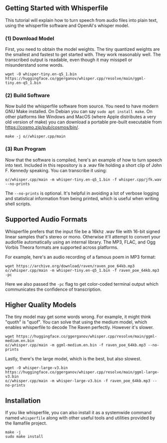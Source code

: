 ## Getting Started with Whisperfile

This tutorial will explain how to turn speech from audio files into
plain text, using the whisperfile software and OpenAI's whisper model.

### (1) Download Model

First, you need to obtain the model weights. The tiny quantized weights
are the smallest and fastest to get started with. They work reasonably
well. The transcribed output is readable, even though it may misspell or
misunderstand some words.

```
wget -O whisper-tiny.en-q5_1.bin https://huggingface.co/ggerganov/whisper.cpp/resolve/main/ggml-tiny.en-q5_1.bin
```

### (2) Build Software

Now build the whisperfile software from source. You need to have modern
GNU Make installed. On Debian you can say `sudo apt install make`. On
other platforms like Windows and MacOS (where Apple distributes a very
old version of make) you can download a portable pre-built executable
from <https://cosmo.zip/pub/cosmos/bin/>.

```
make -j o//whisper.cpp/main
```

### (3) Run Program

Now that the software is compiled, here's an example of how to turn
speech into text. Included in this repository is a .wav file holding a
short clip of John F. Kennedy speaking. You can transcribe it using:

```
o//whisper.cpp/main -m whisper-tiny.en-q5_1.bin -f whisper.cpp/jfk.wav --no-prints
```

The `--no-prints` is optional. It's helpful in avoiding a lot of verbose
logging and statistical information from being printed, which is useful
when writing shell scripts.

## Supported Audio Formats

Whisperfile prefers that the input file be a 16khz .wav file with 16-bit
signed linear samples that's stereo or mono. Otherwise it'll attempt to
convert your audiofile automatically using an internal library. The MP3,
FLAC, and Ogg Vorbis Theora formats are supported across platforms.

For example, here's an audio recording of a famous poem in MP3 format:

```
wget https://archive.org/download/raven/raven_poe_64kb.mp3
o//whisper.cpp/main -m whisper-tiny.en-q5_1.bin -f raven_poe_64kb.mp3 -pc
```

Here we also passed the `-pc` flag to get color-coded terminal output
which communicates the confidence of transcription.

## Higher Quality Models

The tiny model may get some words wrong. For example, it might think
"quoth" is "quof". You can solve that using the medium model, which
enables whisperfile to decode The Raven perfectly. However it's slower.

```
wget https://huggingface.co/ggerganov/whisper.cpp/resolve/main/ggml-medium.en.bin
o//whisper.cpp/main -m ggml-medium.en.bin -f raven_poe_64kb.mp3 --no-prints
```

Lastly, there's the large model, which is the best, but also slowest.

```
wget -O whisper-large-v3.bin https://huggingface.co/ggerganov/whisper.cpp/resolve/main/ggml-large-v3.bin
o//whisper.cpp/main -m whisper-large-v3.bin -f raven_poe_64kb.mp3 --no-prints
```

## Installation

If you like whisperfile, you can also install it as a systemwide command
named `whisperfile` along with other useful tools and utilities provided
by the llamafile project.

```
make -j
sudo make install
```

